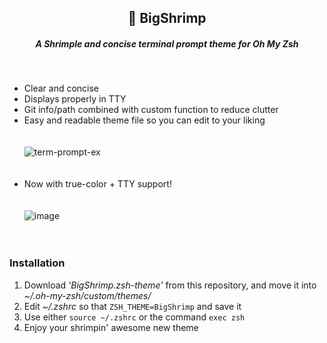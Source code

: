 **<div align="center"><h2>🦐  BigShrimp</h2></div>**
_<div align="center"><h5>A Shrimple and concise terminal prompt theme for Oh My Zsh</h5></div>_<br>

- Clear and concise
- Displays properly in TTY
- Git info/path combined with custom function to reduce clutter
- Easy and readable theme file so you can edit to your liking<br><br><br>
![term-prompt-ex](https://github.com/taksyon/oh-my-zsh-theme/assets/131212515/f7e850d0-29dd-4eb5-91f4-6e063a3ec69e)<br><br><br>
- Now with true-color + TTY support!<br><br><br>
![image](https://github.com/user-attachments/assets/4ba6a475-2dee-4e2b-b003-2cbbb62750d2)<br><br><br>


### **Installation** <br>
1. Download _'BigShrimp.zsh-theme'_ from this repository, and move it into _~/.oh-my-zsh/custom/themes/_
2. Edit _~/.zshrc_ so that `ZSH_THEME=BigShrimp` and save it
3. Use either `source ~/.zshrc` or the command `exec zsh`
4. Enjoy your shrimpin' awesome new theme
